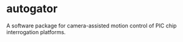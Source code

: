 # autogator
A software package for camera-assisted motion control of PIC chip interrogation platforms.

